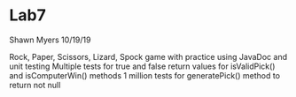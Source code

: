 # Lab7
Shawn Myers
10/19/19

Rock, Paper, Scissors, Lizard, Spock game with practice using JavaDoc and unit testing
Multiple tests for true and false return values for isValidPick() and isComputerWin() methods
1 million tests for generatePick() method to return not null
